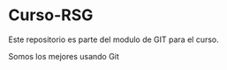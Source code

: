 # Curso-RSG

Este repositorio es parte del modulo de GIT para el curso. 

Somos los mejores usando Git
